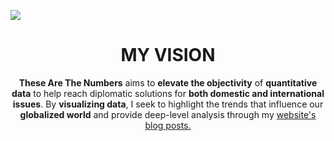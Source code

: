 ![](https://www.googleapis.com/download/storage/v1/b/kaggle-user-content/o/inbox%2F12064410%2F0d47e8628b7f5a7878f692b95092362b%2FTHESE%20ARE%20THE%20NUMBERS%20(1).png?generation=1699150732467620&alt=media)

<h1 align="center"> MY VISION </h1>

<div align="center"><b>These Are The Numbers</b> aims to <b>elevate the objectivity</b> of <b>quantitative data</b> to help reach diplomatic solutions for <b>both domestic and international issues</b>. By <b>visualizing data</b>, I seek to highlight the trends that influence our <b>globalized world</b> and provide deep-level analysis through my <a href="https://thesearethenumbers.org/">website's blog posts.

<!--
**__These Are The Numbers__** aims to **elevate the objectivity** of **quantitative data** to help reach diplomatic solutions for **both domestic and international issues**. By **visualizing data**, I seek to highlight the trends that influence our **globalized world** and provide deep-level analysis through my blog posts.

![](https://www.googleapis.com/download/storage/v1/b/kaggle-user-content/o/inbox%2F12064410%2Fa423c84e0c3332108159f488ec3caa41%2FTHESE%20ARE%20THE%20NUMBERS.png?generation=1678040184219826&alt=media)

-->
